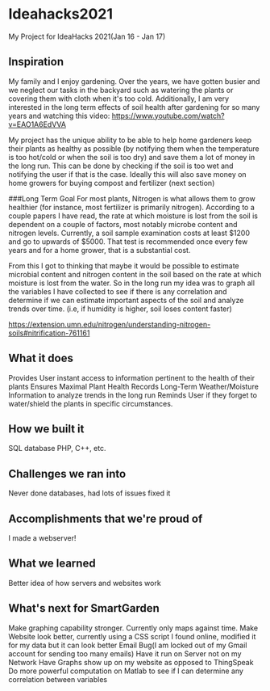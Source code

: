 # Ideahacks2021
My Project for IdeaHacks 2021(Jan 16 - Jan 17)
## Inspiration
My family and I enjoy gardening. Over the years, we have gotten busier and we neglect our tasks in the backyard such as watering the plants or covering them with cloth when it's too cold.
Additionally, I am very interested in the long term effects of soil health after gardening for so many years and watching this video: https://www.youtube.com/watch?v=EAO1A6EdVVA

My project has the unique ability to be able to help home gardeners keep their plants as healthy as possible (by notifying them when the temperature is too hot/cold or when the soil is too dry) and save them a lot of money in the long run. This can be done by checking if the soil is too wet and notifying the user if that is the case. Ideally this will also save money on home growers for buying compost and fertilizer (next section)

###Long Term Goal
For most plants, Nitrogen is what allows them to grow healthier (for instance, most fertilizer is primarily nitrogen).
According to a couple papers I have read, the rate at which moisture is lost from the soil is dependent on a couple of factors, most notably microbe content and nitrogen levels.
Currently, a soil sample examination costs at least $1200 and go to upwards of $5000. That test is recommended once every few years and for a home grower, that is a substantial cost.

From this I got to thinking that maybe it would be possible to estimate microbial content and nitrogen content in the soil based on the rate at which moisture is lost from the water. So in the long run my idea was to graph all the variables I have collected to see if there is any correlation and determine if we can estimate important aspects of the soil and analyze trends over time. (i.e, if humidity is higher, soil loses content faster)

https://extension.umn.edu/nitrogen/understanding-nitrogen-soils#nitrification-761161


## What it does
Provides User instant access to information pertinent to the health of their plants
Ensures Maximal Plant Health
Records Long-Term Weather/Moisture Information to analyze trends in the long run
Reminds User if they forget to water/shield the plants in specific circumstances.

## How we built it
SQL database PHP, C++, etc.
## Challenges we ran into
Never done databases, had lots of issues fixed it

## Accomplishments that we're proud of
I made a webserver!

## What we learned
Better idea of how servers and websites work
## What's next for SmartGarden
Make graphing capability stronger. Currently only maps against time.
Make Website look better, currently using a CSS script I found online, modified it for my data but it can look better
Email Bug(I am locked out of my Gmail account for sending too many emails)
Have it run on Server not on my Network
Have Graphs show up on my website as opposed to ThingSpeak
Do more powerful computation on Matlab to see if I can determine any correlation between variables
